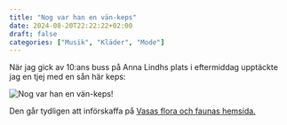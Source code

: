 ```yaml
---
title: "Nog var han en vän-keps"
date: 2024-08-20T22:22:22+02:00
draft: false
categories: ["Musik", "Kläder", "Mode"]
---
```


När jag gick av 10:ans buss på Anna Lindhs plats i eftermiddag upptäckte jag en tjej med en sån här keps:

![Nog var han en vän-keps!](/images/nog-var-han-en-van-keps.png "Nog var han en vän-keps!")

Den går tydligen att införskaffa på [Vasas flora och faunas hemsida.](https://archive.fo/O5XE8)
